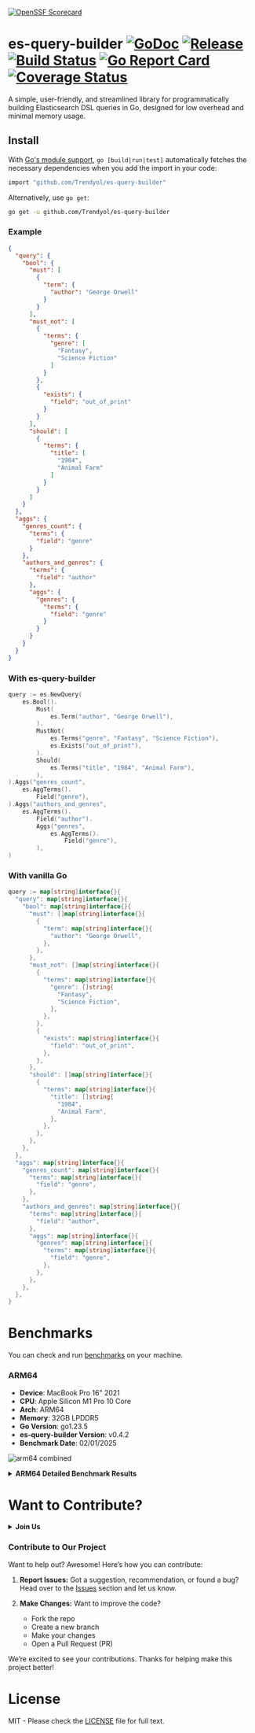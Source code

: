 
[![OpenSSF Scorecard](https://api.scorecard.dev/projects/github.com/Trendyol/es-query-builder/badge)](https://scorecard.dev/viewer/?uri=github.com/Trendyol/es-query-builder)
# es-query-builder [![GoDoc][doc-img]][doc] [![Release][release-img]][release] [![Build Status][ci-img]][ci] [![Go Report Card][go-report-img]][go-report] [![Coverage Status][cov-img]][cov]

A simple, user-friendly, and streamlined library for programmatically building Elasticsearch DSL queries in Go, designed
for low overhead and minimal memory usage.

## Install
With [Go's module support](https://go.dev/wiki/Modules#how-to-use-modules), `go [build|run|test]` automatically fetches the necessary dependencies when you add the import in your code:

```sh
import "github.com/Trendyol/es-query-builder"
```

Alternatively, use `go get`:

```sh
go get -u github.com/Trendyol/es-query-builder
```

### Example
```json
{
  "query": {
    "bool": {
      "must": [
        {
          "term": {
            "author": "George Orwell"
          }
        }
      ],
      "must_not": [
        {
          "terms": {
            "genre": [
              "Fantasy",
              "Science Fiction"
            ]
          }
        },
        {
          "exists": {
            "field": "out_of_print"
          }
        }
      ],
      "should": [
        {
          "terms": {
            "title": [
              "1984",
              "Animal Farm"
            ]
          }
        }
      ]
    }
  },
  "aggs": {
    "genres_count": {
      "terms": {
        "field": "genre"
      }
    },
    "authors_and_genres": {
      "terms": {
        "field": "author"
      },
      "aggs": {
        "genres": {
          "terms": {
            "field": "genre"
          }
        }
      }
    }
  }
}
```

### With es-query-builder

```go
query := es.NewQuery(
    es.Bool().
        Must(
            es.Term("author", "George Orwell"),
        ).
        MustNot(
            es.Terms("genre", "Fantasy", "Science Fiction"),
            es.Exists("out_of_print"),
        ).
        Should(
            es.Terms("title", "1984", "Animal Farm"),
        ),
).Aggs("genres_count",
    es.AggTerms().
        Field("genre"),
).Aggs("authors_and_genres",
    es.AggTerms().
        Field("author").
        Aggs("genres",
            es.AggTerms().
                Field("genre"),
        ),
)
```

### With vanilla Go

```go
query := map[string]interface{}{
  "query": map[string]interface{}{
    "bool": map[string]interface{}{
      "must": []map[string]interface{}{
        {
          "term": map[string]interface{}{
            "author": "George Orwell",
          },
        },
      },
      "must_not": []map[string]interface{}{
        {
          "terms": map[string]interface{}{
            "genre": []string{
              "Fantasy",
              "Science Fiction",
            },
          },
        },
        {
          "exists": map[string]interface{}{
            "field": "out_of_print",
          },
        },
      },
      "should": []map[string]interface{}{
        {
          "terms": map[string]interface{}{
            "title": []string{
              "1984",
              "Animal Farm",
            },
          },
        },
      },
    },
  },
  "aggs": map[string]interface{}{
    "genres_count": map[string]interface{}{
      "terms": map[string]interface{}{
        "field": "genre",
      },
    },
    "authors_and_genres": map[string]interface{}{
      "terms": map[string]interface{}{
        "field": "author",
      },
      "aggs": map[string]interface{}{
        "genres": map[string]interface{}{
          "terms": map[string]interface{}{
            "field": "genre",
          },
        },
      },
    },
  },
}
```



# Benchmarks

You can check and run [benchmarks](./benchmarks) on your machine.

### ARM64

- **Device**: MacBook Pro 16" 2021
- **CPU**: Apple Silicon M1 Pro 10 Core
- **Arch**: ARM64
- **Memory**: 32GB LPDDR5
- **Go Version**: go1.23.5
- **es-query-builder Version**: v0.4.2
- **Benchmark Date**: 02/01/2025

![arm64 combined](https://github.com/user-attachments/assets/61a38526-7ec7-47b2-85c8-037f5394acd8)

<details>
  <summary><b>ARM64 Detailed Benchmark Results</b></summary>

![arm64 simple](https://github.com/user-attachments/assets/6f8244fc-702c-4570-bef4-0e44a2514131)

- **es-query-builder** is 32% less efficient than **vanilla Go**.
- **[aquasecurity/esquery](https://github.com/aquasecurity/esquery)** is 82% less efficient than **es-query-builder**.
- **[defensestation/osquery](https://github.com/defensestation/osquery)** is 84% less efficient than **es-query-builder**.

Benchmark test file at [simple query benchmark](./benchmarks/tests/simple_benchmark_test.go)

---

![arm64 intermediate](https://github.com/user-attachments/assets/a31b01dc-8c49-4621-8993-303c0df0cf22)

- **es-query-builder** is 25% less efficient than **vanilla Go**.
- **[aquasecurity/esquery](https://github.com/aquasecurity/esquery)** is 75% less efficient than **es-query-builder**.
- **[defensestation/osquery](https://github.com/defensestation/osquery)** is 77% less efficient than **es-query-builder**.

Benchmark test file at [intermediate query benchmark](./benchmarks/tests/intermediate_benchmark_test.go)

---

![arm64 complex](https://github.com/user-attachments/assets/c3115f6b-35b5-422a-81e8-6af203c42ebb)

- **es-query-builder** is 31% less efficient than **vanilla Go**.
- **[aquasecurity/esquery](https://github.com/aquasecurity/esquery)** is 71% less efficient than **es-query-builder**.
- **[defensestation/osquery](https://github.com/defensestation/osquery)** is 71% less efficient than **es-query-builder**.

Benchmark test file at [complex query benchmark](./benchmarks/tests/complex_benchmark_test.go)

---

![arm64 mixed](https://github.com/user-attachments/assets/6b6a7a98-ff88-4be5-bc4f-2d6970553d8b)

- **es-query-builder** is 16% less efficient than **vanilla Go**.
- **[aquasecurity/esquery](https://github.com/aquasecurity/esquery)** is 66% less efficient than **es-query-builder**.
- **[defensestation/osquery](https://github.com/defensestation/osquery)** is 66% less efficient than **es-query-builder**.

Benchmark test file at [mixed query benchmark](./benchmarks/tests/mixed_benchmark_test.go)

---

![arm64 conditional](https://github.com/user-attachments/assets/be44f4f2-1b33-4f05-b049-08bfc78ae283)

- **es-query-builder** is 28% less efficient than **vanilla Go**.
- **[aquasecurity/esquery](https://github.com/aquasecurity/esquery)** is 71% less efficient than **es-query-builder**.
- **[defensestation/osquery](https://github.com/defensestation/osquery)** is 72% less efficient than **es-query-builder**.

Benchmark test file at [conditional query benchmark](./benchmarks/tests/conditional_benchmark_test.go)

---

![arm64 multi filter](https://github.com/user-attachments/assets/5956c4f5-4f85-436f-ae83-ec0dfda9c170)

- **es-query-builder** is 24% less efficient than **vanilla Go**.
- **[aquasecurity/esquery](https://github.com/aquasecurity/esquery)** is 73% less efficient than **es-query-builder**.
- **[defensestation/osquery](https://github.com/defensestation/osquery)** is 74% less efficient than **es-query-builder**.

Benchmark test file at [multi filter query benchmark](./benchmarks/tests/multi_filter_benchmark_test.go)

---

![arm64 aggs](https://github.com/user-attachments/assets/7c6434ab-fa1e-4fd0-99e1-67429168e8ac)

- **es-query-builder** is 29% less efficient than **vanilla Go**.
- **[aquasecurity/esquery](https://github.com/aquasecurity/esquery)** is 67% less efficient than **es-query-builder**.
- **[defensestation/osquery](https://github.com/defensestation/osquery)** is 68% less efficient than **es-query-builder**.

Benchmark test file at [aggs query benchmark](./benchmarks/tests/aggs_benchmark_test.go)

---

### MacBook M1 Pro 10 Core Benchmark Result Table 

|Benchmark Name     |vanilla go score|vanilla go ns/op|aquasecurity/esquery score|aquasecurity/esquery ns/op|defensestation/osquery score|defensestation/osquery ns/op|es-query-builder score|es-query-builder ns/op|
|-------------------|----------------|----------------|--------------------------|--------------------------|----------------------------|----------------------------|----------------------|----------------------|
|simple             |16289468        |368             |1949335                   |3079                      |1747318                     |3425                        |11026227              |533                   |
|simple             |16274949        |368             |1948286                   |3077                      |1748682                     |3431                        |11158036              |536                   |
|simple             |16157809        |370             |1944097                   |3082                      |1747022                     |3446                        |10935156              |536                   |
|simple             |16272403        |370             |1945136                   |3082                      |1742745                     |3439                        |11048505              |538                   |
|simple             |16122024        |370             |1948617                   |3075                      |1746759                     |3433                        |11024264              |533                   |
|simple avg         |16223330,60     |369,20          |1947094,20                |3079,00                   |1746505,20                  |3434,80                     |11038437,60           |535,20                |
|simple median      |16272403,00     |370,00          |1948286,00                |3079,00                   |1747022,00                  |3433,00                     |11026227,00           |536,00                |
|simple stddev      |69286,11        |0,98            |2077,41                   |2,76                      |1993,47                     |7,17                        |71305,27              |1,94                  |
|                   |                |                |                          |                          |                            |                            |                      |                      |
|complex            |2328243         |2575            |471954                    |12725                     |426900                      |14162                       |1609507               |3705                  |
|complex            |2336179         |2565            |470151                    |12656                     |428108                      |14103                       |1627707               |3705                  |
|complex            |2343412         |2573            |477055                    |12630                     |426849                      |14037                       |1622174               |3698                  |
|complex            |2340090         |2563            |474279                    |12627                     |427857                      |14038                       |1619374               |3695                  |
|complex            |2333827         |2571            |474705                    |12645                     |425506                      |14062                       |1625364               |3702                  |
|complex avg        |2336350,20      |2569,40         |473628,80                 |12656,60                  |427044,00                   |14080,40                    |1620825,20            |3701,00               |
|complex median     |2336179,00      |2571,00         |474279,00                 |12645,00                  |426900,00                   |14062,00                    |1622174,00            |3702,00               |
|complex stddev     |5214,93         |4,63            |2375,70                   |35,77                     |918,40                      |47,31                       |6324,35               |3,95                  |
|                   |                |                |                          |                          |                            |                            |                      |                      |
|conditional        |3983532         |1491            |836204                    |7168                      |793478                      |7522                        |2894722               |2087                  |
|conditional        |3918195         |1534            |845427                    |7106                      |805912                      |7486                        |2884924               |2121                  |
|conditional        |4044111         |1487            |840529                    |7157                      |794827                      |7545                        |2898068               |2081                  |
|conditional        |4048710         |1488            |846610                    |7125                      |804211                      |7468                        |2881280               |2082                  |
|conditional        |4039155         |1484            |840256                    |7105                      |802660                      |7475                        |2891826               |2072                  |
|conditional avg    |4006740,60      |1496,80         |841805,20                 |7132,20                   |800217,60                   |7499,20                     |2890164,00            |2088,60               |
|conditional median |4039155,00      |1488,00         |840529,00                 |7125,00                   |802660,00                   |7486,00                     |2891826,00            |2082,00               |
|conditional stddev |50174,96        |18,73           |3784,33                   |25,98                     |5075,82                     |29,50                       |6203,13               |16,91                 |
|                   |                |                |                          |                          |                            |                            |                      |                      |
|intermediate       |4573310         |1312            |867562                    |6954                      |779059                      |7674                        |3395592               |1774                  |
|intermediate       |4567904         |1316            |861070                    |6973                      |771276                      |7714                        |3413900               |1769                  |
|intermediate       |4563678         |1319            |862593                    |6924                      |782931                      |7651                        |3408219               |1777                  |
|intermediate       |4556863         |1317            |867105                    |6904                      |783907                      |7647                        |3398814               |1770                  |
|intermediate       |4559426         |1320            |863877                    |6945                      |780218                      |7773                        |3416360               |1768                  |
|intermediate avg   |4564236,20      |1316,80         |864441,40                 |6940,00                   |779478,20                   |7691,80                     |3406577,00            |1771,60               |
|intermediate median|4563678,00      |1317,00         |863877,00                 |6945,00                   |780218,00                   |7674,00                     |3408219,00            |1770,00               |
|intermediate stddev|5892,37         |2,79            |2527,23                   |23,92                     |4461,73                     |47,06                       |8160,44               |3,38                  |
|                   |                |                |                          |                          |                            |                            |                      |                      |
|mixed              |3452348         |1739            |1000000                   |5576                      |1000000                     |5519                        |2926890               |2057                  |
|mixed              |3467690         |1734            |1000000                   |5143                      |1000000                     |5525                        |2930038               |2052                  |
|mixed              |3489582         |1726            |1000000                   |5224                      |1000000                     |5520                        |2920724               |2053                  |
|mixed              |3465878         |1728            |1000000                   |5154                      |1000000                     |5541                        |2935546               |2053                  |
|mixed              |3474674         |1734            |1000000                   |5141                      |1000000                     |5513                        |2932101               |2056                  |
|mixed avg          |3470034,40      |1732,20         |1000000,00                |5247,60                   |1000000,00                  |5523,60                     |2929059,80            |2054,20               |
|mixed median       |3467690,00      |1734,00         |1000000,00                |5154,00                   |1000000,00                  |5520,00                     |2930038,00            |2053,00               |
|mixed stddev       |12159,07        |4,66            |0,00                      |167,01                    |0,00                        |9,50                        |5029,32               |1,94                  |
|                   |                |                |                          |                          |                            |                            |                      |                      |
|multi filter       |4035531         |1481            |841471                    |7113                      |797647                      |7482                        |3064244               |1964                  |
|multi filter       |4089892         |1474            |836565                    |7091                      |800364                      |7492                        |3077422               |1961                  |
|multi filter       |4062204         |1477            |840290                    |7105                      |801840                      |7493                        |3064178               |1957                  |
|multi filter       |4034770         |1481            |838080                    |7136                      |795669                      |7491                        |3077875               |1967                  |
|multi filter       |4026196         |1474            |848299                    |7074                      |806515                      |7483                        |3078358               |1962                  |
|multi filter avg   |4049718,60      |1477,40         |840941,00                 |7103,80                   |800407,00                   |7488,20                     |3072415,40            |1962,20               |
|multi filter median|4035531,00      |1477,00         |840290,00                 |7105,00                   |800364,00                   |7491,00                     |3077422,00            |1962,00               |
|multi filter stdev |23442,90        |3,14            |4054,12                   |20,86                     |3726,37                     |4,71                        |6705,44               |3,31                  |
|                   |                |                |                          |                          |                            |                            |                      |                      |
|aggs               |2591437         |2314            |619117                    |9737                      |604124                      |10140                       |1859446               |3232                  |
|aggs               |2625234         |2291            |611305                    |9711                      |586738                      |10074                       |1872366               |3220                  |
|aggs               |2622649         |2292            |613981                    |9707                      |596095                      |10684                       |1871360               |3216                  |
|aggs               |2626522         |2284            |605070                    |9692                      |598178                      |10066                       |1857014               |3209                  |
|aggs               |2623935         |2295            |613622                    |9687                      |593932                      |10063                       |1858818               |3224                  |
|aggs avg           |2617955,40      |2295,20         |612619,00                 |9706,80                   |595813,40                   |10205,40                    |1863800,80            |3220,20               |
|aggs median        |2623935,00      |2292,00         |613622,00                 |9707,00                   |596095,00                   |10074,00                    |1859446,00            |3220,00               |
|aggs stddev        |13321,98        |10,07           |4556,29                   |17,55                     |5668,14                     |240,96                      |6638,64               |7,70                  |

</details>


# Want to Contribute?

<details>
  <summary><b>Join Us</b></summary>
  <img src="https://github.com/user-attachments/assets/34bb6fc2-237b-49df-bae9-8ce2b14096ca" width="400px" alt="join us"/>
</details>

###  Contribute to Our Project

Want to help out? Awesome! Here’s how you can contribute:

1. **Report Issues:** Got a suggestion, recommendation, or found a bug? Head over to the [Issues](https://github.com/Trendyol/es-query-builder/issues) section and let us know.

2. **Make Changes:** Want to improve the code?
   - Fork the repo
   - Create a new branch
   - Make your changes
   - Open a Pull Request (PR)

We’re excited to see your contributions. Thanks for helping make this project better!

# License

MIT - Please check the [LICENSE](./LICENSE) file for full text.

[doc-img]: https://godoc.org/github.com/Trendyol/es-query-builder?status.svg

[doc]: https://godoc.org/github.com/Trendyol/es-query-builder

[release]: https://github.com/Trendyol/es-query-builder/releases

[release-img]: https://img.shields.io/github/v/release/Trendyol/es-query-builder.svg

[go-report-img]: https://goreportcard.com/badge/github.com/Trendyol/es-query-builder

[go-report]: https://goreportcard.com/report/github.com/Trendyol/es-query-builder

[cov-img]: https://codecov.io/gh/Trendyol/es-query-builder/branch/main/graph/badge.svg

[cov]: https://codecov.io/gh/Trendyol/es-query-builder

[ci-img]: https://github.com/Trendyol/es-query-builder/actions/workflows/build-test.yml/badge.svg

[ci]: https://github.com/Trendyol/es-query-builder/actions/workflows/build-test.yml
